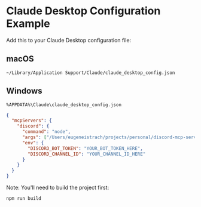 # Claude Desktop Configuration Example

Add this to your Claude Desktop configuration file:

## macOS
`~/Library/Application Support/Claude/claude_desktop_config.json`

## Windows
`%APPDATA%\Claude\claude_desktop_config.json`

```json
{
  "mcpServers": {
    "discord": {
      "command": "node",
      "args": ["/Users/eugeneistrach/projects/personal/discord-mcp-server/dist/index.js"],
      "env": {
        "DISCORD_BOT_TOKEN": "YOUR_BOT_TOKEN_HERE",
        "DISCORD_CHANNEL_ID": "YOUR_CHANNEL_ID_HERE"
      }
    }
  }
}
```

Note: You'll need to build the project first:
```bash
npm run build
```
